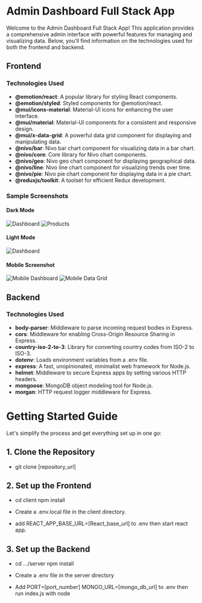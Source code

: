 # Admin Dashboard Full Stack App

Welcome to the Admin Dashboard Full Stack App! This application provides a comprehensive admin interface with powerful features for managing and visualizing data. Below, you'll find information on the technologies used for both the frontend and backend.

## Frontend

### Technologies Used
- **@emotion/react**: A popular library for styling React components.
- **@emotion/styled**: Styled components for @emotion/react.
- **@mui/icons-material**: Material-UI icons for enhancing the user interface.
- **@mui/material**: Material-UI components for a consistent and responsive design.
- **@mui/x-data-grid**: A powerful data grid component for displaying and manipulating data.
- **@nivo/bar**: Nivo bar chart component for visualizing data in a bar chart.
- **@nivo/core**: Core library for Nivo chart components.
- **@nivo/geo**: Nivo geo chart component for displaying geographical data.
- **@nivo/line**: Nivo line chart component for visualizing trends over time.
- **@nivo/pie**: Nivo pie chart component for displaying data in a pie chart.
- **@reduxjs/toolkit**: A toolset for efficient Redux development.

### Sample Screenshots

#### Dark Mode
![Dashboard](https://raw.githubusercontent.com/dezaerus/AdminBoard/master/1.png)
![Products](https://github.com/dezaerus/AdminBoard/blob/master/Screenshot%20(11).png?raw=true)
#### Light Mode
![Dashboard](https://github.com/dezaerus/AdminBoard/blob/master/Screenshot%20(22).png?raw=true)

#### Mobile Screenshot
![Mobile Dashboard](https://github.com/dezaerus/AdminBoard/blob/master/Screenshot%20(20).png?raw=true)
![Mobile Data Grid](https://github.com/dezaerus/AdminBoard/blob/master/Screenshot%20(19).png?raw=true)


## Backend

### Technologies Used
- **body-parser**: Middleware to parse incoming request bodies in Express.
- **cors**: Middleware for enabling Cross-Origin Resource Sharing in Express.
- **country-iso-2-to-3**: Library for converting country codes from ISO-2 to ISO-3.
- **dotenv**: Loads environment variables from a .env file.
- **express**: A fast, unopinionated, minimalist web framework for Node.js.
- **helmet**: Middleware to secure Express apps by setting various HTTP headers.
- **mongoose**: MongoDB object modeling tool for Node.js.
- **morgan**: HTTP request logger middleware for Express.
  
# Getting Started Guide

Let's simplify the process and get everything set up in one go:

## 1. Clone the Repository
- git clone [repository_url]

## 2. Set up the Frontend
- cd client npm install

- Create a .env.local file in the client directory.

- add REACT_APP_BASE_URL=[React_base_url] to .env then start react app.

## 3. Set up the Backend
- cd …/server npm install

- Create a .env file in the server directory

- Add PORT=[port_number] MONGO_URL=[mongo_db_url] to .env then run index.js with node
